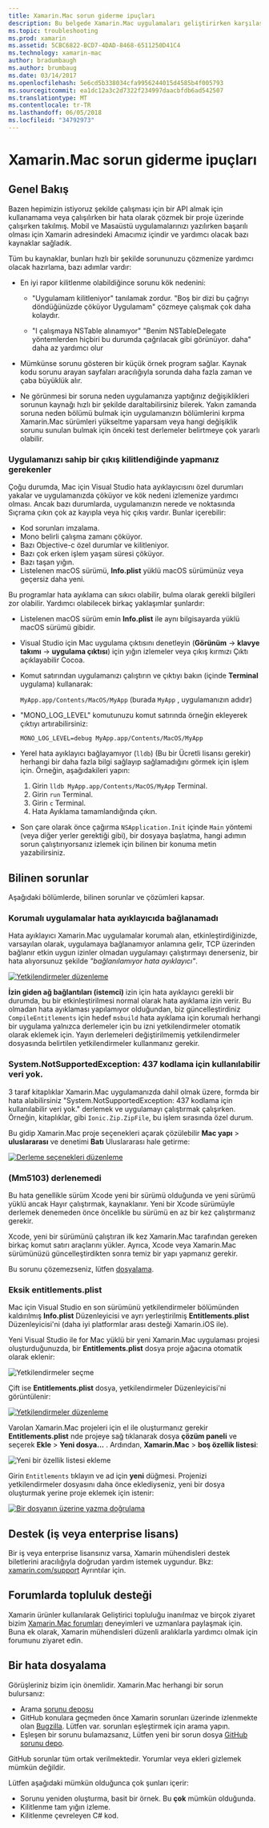 ```yaml
---
title: Xamarin.Mac sorun giderme ipuçları
description: Bu belgede Xamarin.Mac uygulamaları geliştirirken karşılaşılan sorunları çözmek için yaklaşımlar açıklanmaktadır. Ayrıca, destek alma yolları açıklanır.
ms.topic: troubleshooting
ms.prod: xamarin
ms.assetid: 5CBC6822-BCD7-4DAD-8468-6511250D41C4
ms.technology: xamarin-mac
author: bradumbaugh
ms.author: brumbaug
ms.date: 03/14/2017
ms.openlocfilehash: 5e6cd5b338034cfa9956244015d4585b4f005793
ms.sourcegitcommit: ea1dc12a3c2d7322f234997daacbfdb6ad542507
ms.translationtype: MT
ms.contentlocale: tr-TR
ms.lasthandoff: 06/05/2018
ms.locfileid: "34792973"
---
```

# <a name="xamarinmac-troubleshooting-tips"></a>Xamarin.Mac sorun giderme ipuçları

## <a name="overview"></a>Genel Bakış

Bazen hepimizin istiyoruz şekilde çalışması için bir API almak için kullanamama veya çalışılırken bir hata olarak çözmek bir proje üzerinde çalışırken takılmış. Mobil ve Masaüstü uygulamalarınızı yazılırken başarılı olması için Xamarin adresindeki Amacımız içindir ve yardımcı olacak bazı kaynaklar sağladık.

Tüm bu kaynaklar, bunları hızlı bir şekilde sorununuzu çözmenize yardımcı olacak hazırlama, bazı adımlar vardır:

- En iyi rapor kilitlenme olabildiğince sorunu kök nedenini:
 
     - "Uygulamam kilitleniyor" tanılamak zordur. "Boş bir dizi bu çağrıyı döndüğünüzde çöküyor Uygulamam" çözmeye çalışmak çok daha kolaydır.

     - "I çalışmaya NSTable alınamıyor" "Benim NSTableDelegate yöntemlerden hiçbiri bu durumda çağrılacak gibi görünüyor. daha" daha az yardımcı olur

- Mümkünse sorunu gösteren bir küçük örnek program sağlar. Kaynak kodu sorunu arayan sayfaları aracılığıyla sorunda daha fazla zaman ve çaba büyüklük alır.

- Ne görünmesi bir soruna neden uygulamanıza yaptığınız değişiklikleri sorunun kaynağı hızlı bir şekilde daraltabilirsiniz bilerek. Yakın zamanda soruna neden bölümü bulmak için uygulamanızın bölümlerini kırpma Xamarin.Mac sürümleri yükseltme yaparsam veya hangi değişiklik sorunu sunulan bulmak için önceki test derlemeler belirtmeye çok yararlı olabilir.


### <a name="what-to-do-when-your-app-crashes-with-no-output"></a>Uygulamanızı sahip bir çıkış kilitlendiğinde yapmanız gerekenler

Çoğu durumda, Mac için Visual Studio hata ayıklayıcısını özel durumları yakalar ve uygulamanızda çöküyor ve kök nedeni izlemenize yardımcı olması. Ancak bazı durumlarda, uygulamanızın nerede ve noktasında Sıçrama çıkın çok az kayıpla veya hiç çıkış vardır. Bunlar içerebilir:

- Kod sorunları imzalama.
- Mono belirli çalışma zamanı çöküyor.
- Bazı Objective-c özel durumlar ve kilitleniyor.
- Bazı çok erken işlem yaşam süresi çöküyor.
- Bazı taşan yığın.
- Listelenen macOS sürümü, **Info.plist** yüklü macOS sürümünüz veya geçersiz daha yeni.

Bu programlar hata ayıklama can sıkıcı olabilir, bulma olarak gerekli bilgileri zor olabilir. Yardımcı olabilecek birkaç yaklaşımlar şunlardır:

- Listelenen macOS sürüm emin **Info.plist** ile aynı bilgisayarda yüklü macOS sürümü gibidir.
- Visual Studio için Mac uygulama çıktısını denetleyin (**Görünüm** -> **klavye takımı** -> **uygulama çıktısı**) için yığın izlemeler veya çıkış kırmızı Çıktı açıklayabilir Cocoa.
- Komut satırından uygulamanızı çalıştırın ve çıktıyı bakın (içinde **Terminal** uygulama) kullanarak: 

     `MyApp.app/Contents/MacOS/MyApp` (burada `MyApp` , uygulamanızın adıdır)
- "MONO_LOG_LEVEL" komutunuzu komut satırında örneğin ekleyerek çıktıyı artırabilirsiniz: 

     `MONO_LOG_LEVEL=debug MyApp.app/Contents/MacOS/MyApp`
- Yerel hata ayıklayıcı bağlayamıyor (`lldb`) (Bu bir Ücretli lisansı gerekir) herhangi bir daha fazla bilgi sağlayıp sağlamadığını görmek için işlem için. Örneğin, aşağıdakileri yapın:

    1. Girin `lldb MyApp.app/Contents/MacOS/MyApp` Terminal.
    2. Girin `run` Terminal.
    3. Girin `c` Terminal.
    4. Hata Ayıklama tamamlandığında çıkın.
- Son çare olarak önce çağırma `NSApplication.Init` içinde `Main` yöntemi (veya diğer yerler gerektiği gibi), bir dosyaya başlatma, hangi adımın sorun çalıştırıyorsanız izlemek için bilinen bir konuma metin yazabilirsiniz.

## <a name="known-issues"></a>Bilinen sorunlar

Aşağıdaki bölümlerde, bilinen sorunlar ve çözümleri kapsar.

### <a name="unable-to-connect-to-the-debugger-in-sandboxed-apps"></a>Korumalı uygulamalar hata ayıklayıcıda bağlanamadı

Hata ayıklayıcı Xamarin.Mac uygulamalar korumalı alan, etkinleştirdiğinizde, varsayılan olarak, uygulamaya bağlanamıyor anlamına gelir, TCP üzerinden bağlanır etkin uygun izinler olmadan uygulamayı çalıştırmayı denerseniz, bir hata alıyorsunuz şekilde *"bağlanılamıyor hata ayıklayıcı"*. 

[![Yetkilendirmeler düzenleme](troubleshooting-images/debug01.png "yetkilendirmeleri düzenleme")](troubleshooting-images/debug01-large.png#lightbox)

**İzin giden ağ bağlantıları (istemci)** izin için hata ayıklayıcı gerekli bir durumda, bu bir etkinleştirilmesi normal olarak hata ayıklama izin verir. Bu olmadan hata ayıklaması yapılamıyor olduğundan, biz güncelleştirdiniz `CompileEntitlements` için hedef `msbuild` hata ayıklama için korumalı herhangi bir uygulama yalnızca derlemeler için bu izni yetkilendirmeler otomatik olarak eklemek için. Yayın derlemeleri değiştirilmemiş yetkilendirmeler dosyasında belirtilen yetkilendirmeler kullanmanız gerekir.

### <a name="systemnotsupportedexception-no-data-is-available-for-encoding-437"></a>System.NotSupportedException: 437 kodlama için kullanılabilir veri yok.
 
3 taraf kitaplıklar Xamarin.Mac uygulamanızda dahil olmak üzere, formda bir hata alabilirsiniz "System.NotSupportedException: 437 kodlama için kullanılabilir veri yok." derlemek ve uygulamayı çalıştırmak çalışırken. Örneğin, kitaplıklar, gibi `Ionic.Zip.ZipFile`, bu işlem sırasında özel durum.

Bu gidip Xamarin.Mac proje seçenekleri açarak çözülebilir **Mac yapı** > **uluslararası** ve denetimi **Batı** Uluslararası hale getirme:

[![Derleme seçenekleri düzenleme](troubleshooting-images/issue01.png "düzenleme derleme seçenekleri")](troubleshooting-images/issue01-large.png#lightbox)

### <a name="failed-to-compile-mm5103"></a>(Mm5103) derlenemedi

Bu hata genellikle sürüm Xcode yeni bir sürümü olduğunda ve yeni sürümü yüklü ancak Hayır çalıştırmak, kaynaklanır. Yeni bir Xcode sürümüyle derlemek denemeden önce öncelikle bu sürümü en az bir kez çalıştırmanız gerekir.

Xcode, yeni bir sürümünü çalıştıran ilk kez Xamarin.Mac tarafından gereken birkaç komut satırı araçlarını yükler. Ayrıca, Xcode veya Xamarin.Mac sürümünüzü güncelleştirdikten sonra temiz bir yapı yapmanız gerekir.

Bu sorunu çözemezseniz, lütfen [dosyalama](#filing-a-bug).

### <a name="missing-entitlementsplist"></a>Eksik entitlements.plist

Mac için Visual Studio en son sürümünü yetkilendirmeler bölümünden kaldırılmış **Info.plist** Düzenleyicisi ve ayrı yerleştirilmiş **Entitlements.plist** Düzenleyicisi'ni (daha iyi platformlar arası desteği Xamarin.iOS ile).

Yeni Visual Studio ile for Mac yüklü bir yeni Xamarin.Mac uygulaması projesi oluşturduğunuzda, bir **Entitlements.plist** dosya proje ağacına otomatik olarak eklenir:

![Yetkilendirmeler seçme](troubleshooting-images/entitlements01.png "yetkilendirmeler seçme")

Çift ise **Entitlements.plist** dosya, yetkilendirmeler Düzenleyicisi'ni görüntülenir:

[![Yetkilendirmeler düzenleme](troubleshooting-images/entitlements02.png "yetkilendirmeleri düzenleme")](troubleshooting-images/entitlements02-large.png#lightbox)

Varolan Xamarin.Mac projeleri için el ile oluşturmanız gerekir **Entitlements.plist** nde projeye sağ tıklanarak dosya **çözüm paneli** ve seçerek **Ekle**  >  **Yeni dosya...** . Ardından, **Xamarin.Mac** > **boş özellik listesi**:

![Yeni bir özellik listesi ekleme](troubleshooting-images/entitlements03.png "yeni bir özellik listesi ekleme")

Girin `Entitlements` tıklayın ve ad için **yeni** düğmesi. Projenizi yetkilendirmeler dosyasını daha önce eklediyseniz, yeni bir dosya oluşturmak yerine proje eklemek için istenir:

[![Bir dosyanın üzerine yazma doğrulama](troubleshooting-images/entitlements04.png "bir dosyanın üzerine yazma doğrulanıyor")](troubleshooting-images/entitlements04-large.png#lightbox)

## <a name="contacting-support-business-or-enterprise-licenses"></a>Destek (iş veya enterprise lisans)

Bir iş veya enterprise lisansınız varsa, Xamarin mühendisleri destek biletlerini aracılığıyla doğrudan yardım istemek uygundur. Bkz: [xamarin.com/support](http://xamarin.com/support) Ayrıntılar için.

## <a name="community-support-on-the-forums"></a>Forumlarda topluluk desteği

Xamarin ürünler kullanılarak Geliştirici topluluğu inanılmaz ve birçok ziyaret bizim [Xamarin.Mac forumları](http://forums.xamarin.com/categories/mac) deneyimleri ve uzmanlara paylaşmak için. Buna ek olarak, Xamarin mühendisleri düzenli aralıklarla yardımcı olmak için forumunu ziyaret edin.

<a name="filing-a-bug"/>

## <a name="filing-a-bug"></a>Bir hata dosyalama

Görüşleriniz bizim için önemlidir. Xamarin.Mac herhangi bir sorun bulursanız:

- Arama [sorunu deposu](https://github.com/xamarin/xamarin-macios/issues) 
- GitHub konulara geçmeden önce Xamarin sorunları üzerinde izlenmekte olan [Bugzilla](https://bugzilla.xamarin.com/describecomponents.cgi). Lütfen var. sorunları eşleştirmek için arama yapın.
- Eşleşen bir sorunu bulamazsanız, Lütfen yeni bir sorun dosya [GitHub sorunu depo](https://github.com/xamarin/xamarin-macios/issues/new).

GitHub sorunlar tüm ortak verilmektedir. Yorumlar veya ekleri gizlemek mümkün değildir. 

Lütfen aşağıdaki mümkün olduğunca çok şunları içerir:                                                                                                                                          

- Sorunu yeniden oluşturma, basit bir örnek. Bu **çok** mümkün olduğunda. 
- Kilitlenme tam yığın izleme.
- Kilitlenme çevreleyen C# kod. 
